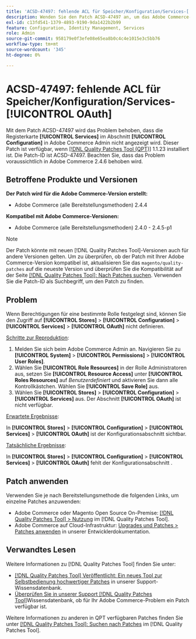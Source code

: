 ```yaml
---
title: 'ACSD-47497: fehlende ACL für Speicher/Konfiguration/Services-[!UICONTROL OAuth]'
description: Wenden Sie den Patch ACSD-47497 an, um das Adobe Commerce-Problem zu beheben, wenn Berechtigungen für eine bestimmte Rolle festgelegt sind und Sie keinen Zugriff auf den Konfigurationsabschnitt definieren können.
exl-id: c13fd541-1379-4893-9190-9da1422b2b99
feature: Configuration, Identity Management, Services
role: Admin
source-git-commit: 958179e0f3efe08e65ea8b0c4c4e1015e3c5bb76
workflow-type: tm+mt
source-wordcount: '345'
ht-degree: 0%

---
```


# ACSD-47497: fehlende ACL für Speicher/Konfiguration/Services-[!UICONTROL OAuth]

Mit dem Patch ACSD-47497 wird das Problem behoben, dass die Registerkarte **[!UICONTROL Services]** im Abschnitt **[!UICONTROL Configuration]** in Adobe Commerce Admin nicht angezeigt wird. Dieser Patch ist verfügbar, wenn [[!DNL Quality Patches Tool (QPT)]](/help/announcements/adobe-commerce-announcements/magento-quality-patches-released-new-tool-to-self-serve-quality-patches.md) 1.1.23 installiert ist. Die Patch-ID ist ACSD-47497. Beachten Sie, dass das Problem voraussichtlich in Adobe Commerce 2.4.6 behoben wird.

## Betroffene Produkte und Versionen

**Der Patch wird für die Adobe Commerce-Version erstellt:**
* Adobe Commerce (alle Bereitstellungsmethoden) 2.4.4

**Kompatibel mit Adobe Commerce-Versionen:**
* Adobe Commerce (alle Bereitstellungsmethoden) 2.4.0 - 2.4.5-p1

>[!NOTE]
>
>Der Patch könnte mit neuen [!DNL Quality Patches Tool]-Versionen auch für andere Versionen gelten. Um zu überprüfen, ob der Patch mit Ihrer Adobe Commerce-Version kompatibel ist, aktualisieren Sie das `magento/quality-patches` auf die neueste Version und überprüfen Sie die Kompatibilität auf der Seite [[!DNL Quality Patches Tool]: Nach Patches suchen](https://experienceleague.adobe.com/tools/commerce-quality-patches/index.html?lang=de). Verwenden Sie die Patch-ID als Suchbegriff, um den Patch zu finden.

## Problem

Wenn Berechtigungen für eine bestimmte Rolle festgelegt sind, können Sie den Zugriff auf **[!UICONTROL Stores]** > **[!UICONTROL Configuration]** > **[!UICONTROL Services]** > **[!UICONTROL OAuth]** nicht definieren.

<u>Schritte zur Reproduktion</u>:

1. Melden Sie sich beim Adobe Commerce Admin an. Navigieren Sie zu **[!UICONTROL System]** > **[!UICONTROL Permissions]** > **[!UICONTROL User Roles]**.
1. Wählen Sie **[!UICONTROL Role Resources]** in der Rolle Administratoren aus, setzen Sie **[!UICONTROL Resource Access]** unter **[!UICONTROL Roles Resources]** auf _Benutzerdefiniert_ und aktivieren Sie dann alle Kontrollkästchen. Wählen Sie **[!UICONTROL Save Role]** aus.
1. Wählen Sie **[!UICONTROL Stores]** > **[!UICONTROL Configuration]** > **[!UICONTROL Services]** aus. Der Abschnitt **[!UICONTROL OAuth]** ist nicht verfügbar.

<u>Erwartete Ergebnisse</u>:

In **[!UICONTROL Stores]** > **[!UICONTROL Configuration]** > **[!UICONTROL Services]** > **[!UICONTROL OAuth]** ist der Konfigurationsabschnitt sichtbar.

<u>Tatsächliche Ergebnisse</u>:

In **[!UICONTROL Stores]** > **[!UICONTROL Configuration]** > **[!UICONTROL Services]** > **[!UICONTROL OAuth]** fehlt der Konfigurationsabschnitt .

## Patch anwenden

Verwenden Sie je nach Bereitstellungsmethode die folgenden Links, um einzelne Patches anzuwenden:

* Adobe Commerce oder Magento Open Source On-Premise: [[!DNL Quality Patches Tool] > Nutzung](https://experienceleague.adobe.com/docs/commerce-operations/tools/quality-patches-tool/usage.html?lang=de) im [!DNL Quality Patches Tool].
* Adobe Commerce auf Cloud-Infrastruktur: [Upgrades und Patches > Patches anwenden](https://experienceleague.adobe.com/docs/commerce-cloud-service/user-guide/develop/upgrade/apply-patches.html?lang=de) in unserer Entwicklerdokumentation.

## Verwandtes Lesen

Weitere Informationen zu [!DNL Quality Patches Tool] finden Sie unter:

* [[!DNL Quality Patches Tool] Veröffentlicht: Ein neues Tool zur Selbstbedienung hochwertiger Patches](/help/announcements/adobe-commerce-announcements/magento-quality-patches-released-new-tool-to-self-serve-quality-patches.md) in unserer Support-Wissensdatenbank.
* [Überprüfen Sie in unserer Support [!DNL Quality Patches Tool]](/help/support-tools/patches-available-in-qpt-tool/check-patch-for-magento-issue-with-magento-quality-patches.md)Wissensdatenbank, ob für Ihr Adobe Commerce-Problem ein Patch verfügbar ist.

Weitere Informationen zu anderen in QPT verfügbaren Patches finden Sie unter [[!DNL Quality Patches Tool]: Suchen nach Patches](https://experienceleague.adobe.com/tools/commerce-quality-patches/index.html?lang=de) im [!DNL Quality Patches Tool].

